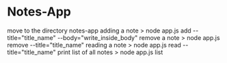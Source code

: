 # Notes-App
move to the directory notes-app
adding a note > node app.js add --title="title_name" --body="write_inside_body"
remove a note > node app.js remove --title="title_name"
reading a note > node app.js read --title="title_name"
print list of all notes > node app.js list
